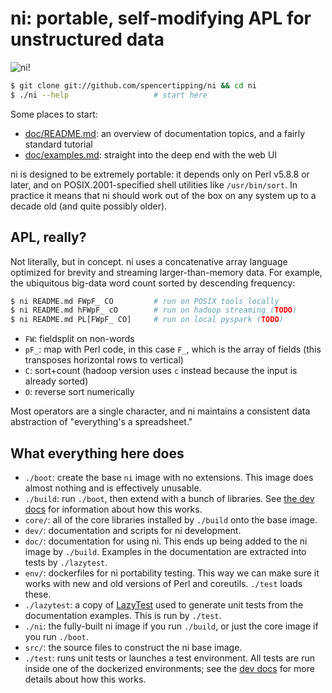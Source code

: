 # ni: portable, self-modifying APL for unstructured data
![ni!](http://spencertipping.com/ni-readme.png)

```sh
$ git clone git://github.com/spencertipping/ni && cd ni
$ ./ni --help                   # start here
```

Some places to start:

- [doc/README.md](./doc/README.md): an overview of documentation topics, and a
  fairly standard tutorial
- [doc/examples.md](./doc/examples.md): straight into the deep end with the web
  UI

ni is designed to be extremely portable: it depends only on Perl v5.8.8 or
later, and on POSIX.2001-specified shell utilities like `/usr/bin/sort`. In
practice it means that ni should work out of the box on any system up to a
decade old (and quite possibly older).

## APL, really?
Not literally, but in concept. ni uses a concatenative array language optimized
for brevity and streaming larger-than-memory data. For example, the ubiquitous
big-data word count sorted by descending frequency:

```sh
$ ni README.md FWpF_ CO         # run on POSIX tools locally
$ ni README.md hFWpF_ cO        # run on hadoop streaming (TODO)
$ ni README.md PL[FWpF_ CO]     # run on local pyspark (TODO)
```

- `FW`: fieldsplit on non-words
- `pF_`: map with Perl code, in this case `F_`, which is the array of fields
  (this transposes horizontal rows to vertical)
- `C`: sort+count (hadoop version uses `c` instead because the input is already
  sorted)
- `O`: reverse sort numerically

Most operators are a single character, and ni maintains a consistent data
abstraction of "everything's a spreadsheet."

## What everything here does
- `./boot`: create the base `ni` image with no extensions. This image does
  almost nothing and is effectively unusable.
- `./build`: run `./boot`, then extend with a bunch of libraries. See [the dev
  docs](dev/) for information about how this works.
- `core/`: all of the core libraries installed by `./build` onto the base
  image.
- `dev/`: documentation and scripts for ni development.
- `doc/`: documentation for using ni. This ends up being added to the ni image
  by `./build`. Examples in the documentation are extracted into tests by
  `./lazytest`.
- `env/`: dockerfiles for ni portability testing. This way we can make sure it
  works with new and old versions of Perl and coreutils. `./test` loads these.
- `./lazytest`: a copy of
  [LazyTest](https://github.com/spencertipping/lazytest) used to generate unit
  tests from the documentation examples. This is run by `./test`.
- `./ni`: the fully-built ni image if you run `./build`, or just the core image
  if you run `./boot`.
- `src/`: the source files to construct the ni base image.
- `./test`: runs unit tests or launches a test environment. All tests are run
  inside one of the dockerized environments; see the [dev docs](dev/) for more
  details about how this works.

